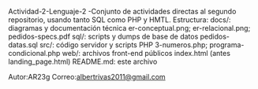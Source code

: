 Actividad-2-Lenguaje-2
-Conjunto de actividades directas al segundo repositorio, usando tanto SQL como PHP y HMTL.
Estructura: docs/: diagramas y documentación técnica
er-conceptual.png; er-relacional.png; pedidos-specs.pdf
sql/: scripts y dumps de base de datos
pedidos-datas.sql
src/: código servidor y scripts PHP
3-numeros.php; programa-condicional.php
web/: archivos front-end públicos
index.html (antes landing_page.html)
README.md: este archivo

Autor:AR23g
Correo:albertrivas2011@gmail.com
